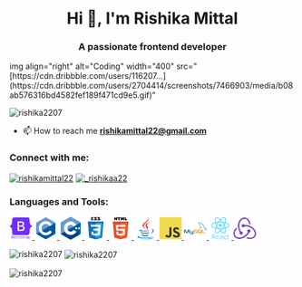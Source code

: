 <h1 align="center">Hi 👋, I'm Rishika Mittal</h1>
<h3 align="center">A passionate frontend developer</h3>
img align="right" alt="Coding" width="400" src="[https://cdn.dribbble.com/users/116207...](https://cdn.dribbble.com/users/2704414/screenshots/7466903/media/b08ab576316bd4582fef189f471cd9e5.gif)"



<p align="left"> <img src="https://komarev.com/ghpvc/?username=rishika2207&label=Profile%20views&color=0e75b6&style=flat" alt="rishika2207" /> </p>

- 📫 How to reach me **rishikamittal22@gmail.com**

<h3 align="left">Connect with me:</h3>
<p align="left">
<a href="https://linkedin.com/in/rishikamittal22" target="blank"><img align="center" src="https://raw.githubusercontent.com/rahuldkjain/github-profile-readme-generator/master/src/images/icons/Social/linked-in-alt.svg" alt="rishikamittal22" height="30" width="40" /></a>
<a href="https://www.leetcode.com/_rishikaa22" target="blank"><img align="center" src="https://raw.githubusercontent.com/rahuldkjain/github-profile-readme-generator/master/src/images/icons/Social/leet-code.svg" alt="_rishikaa22" height="30" width="40" /></a>
</p>

<h3 align="left">Languages and Tools:</h3>
<p align="left"> <a href="https://getbootstrap.com" target="_blank" rel="noreferrer"> <img src="https://raw.githubusercontent.com/devicons/devicon/master/icons/bootstrap/bootstrap-plain-wordmark.svg" alt="bootstrap" width="40" height="40"/> </a> <a href="https://www.cprogramming.com/" target="_blank" rel="noreferrer"> <img src="https://raw.githubusercontent.com/devicons/devicon/master/icons/c/c-original.svg" alt="c" width="40" height="40"/> </a> <a href="https://www.w3schools.com/cpp/" target="_blank" rel="noreferrer"> <img src="https://raw.githubusercontent.com/devicons/devicon/master/icons/cplusplus/cplusplus-original.svg" alt="cplusplus" width="40" height="40"/> </a> <a href="https://www.w3schools.com/css/" target="_blank" rel="noreferrer"> <img src="https://raw.githubusercontent.com/devicons/devicon/master/icons/css3/css3-original-wordmark.svg" alt="css3" width="40" height="40"/> </a> <a href="https://www.w3.org/html/" target="_blank" rel="noreferrer"> <img src="https://raw.githubusercontent.com/devicons/devicon/master/icons/html5/html5-original-wordmark.svg" alt="html5" width="40" height="40"/> </a> <a href="https://www.java.com" target="_blank" rel="noreferrer"> <img src="https://raw.githubusercontent.com/devicons/devicon/master/icons/java/java-original.svg" alt="java" width="40" height="40"/> </a> <a href="https://developer.mozilla.org/en-US/docs/Web/JavaScript" target="_blank" rel="noreferrer"> <img src="https://raw.githubusercontent.com/devicons/devicon/master/icons/javascript/javascript-original.svg" alt="javascript" width="40" height="40"/> </a> <a href="https://www.mysql.com/" target="_blank" rel="noreferrer"> <img src="https://raw.githubusercontent.com/devicons/devicon/master/icons/mysql/mysql-original-wordmark.svg" alt="mysql" width="40" height="40"/> </a> <a href="https://reactjs.org/" target="_blank" rel="noreferrer"> <img src="https://raw.githubusercontent.com/devicons/devicon/master/icons/react/react-original-wordmark.svg" alt="react" width="40" height="40"/> </a> <a href="https://redux.js.org" target="_blank" rel="noreferrer"> <img src="https://raw.githubusercontent.com/devicons/devicon/master/icons/redux/redux-original.svg" alt="redux" width="40" height="40"/> </a> </p>

<p><img align="left" src="https://github-readme-stats.vercel.app/api/top-langs?username=rishika2207&show_icons=true&locale=en&layout=compact" alt="rishika2207" /></p>

<p>&nbsp;<img align="center" src="https://github-readme-stats.vercel.app/api?username=rishika2207&show_icons=true&locale=en" alt="rishika2207" /></p>

<p><img align="center" src="https://github-readme-streak-stats.herokuapp.com/?user=rishika2207&" alt="rishika2207" /></p>

